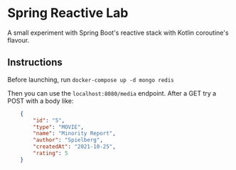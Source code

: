 # Spring Reactive Lab
A small experiment with Spring Boot's reactive stack with Kotlin coroutine's flavour.

## Instructions

Before launching, run `docker-compose up -d mongo redis`

Then you can use the `localhost:8080/media` endpoint. After a GET try a POST with a body like: 

```JSON
    {
        "id": "5",
        "type": "MOVIE",
        "name": "Minority Report",
        "author": "Spielberg",
        "createdAt": "2021-10-25",
        "rating": 5
    }
```